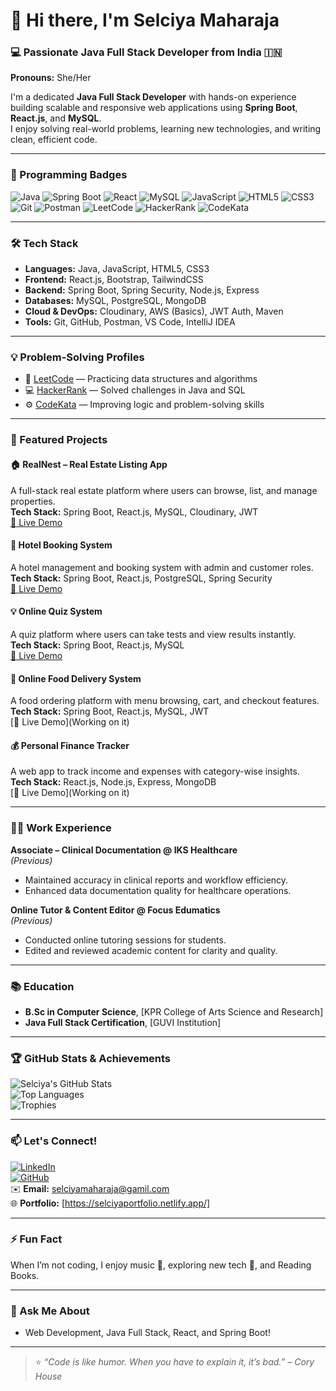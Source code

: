 # 👋 Hi there, I'm Selciya Maharaja  
### 💻 Passionate Java Full Stack Developer from India 🇮🇳  
**Pronouns:** She/Her  

I'm a dedicated **Java Full Stack Developer** with hands-on experience building scalable and responsive web applications using **Spring Boot**, **React.js**, and **MySQL**.  
I enjoy solving real-world problems, learning new technologies, and writing clean, efficient code.

---

### 🏅 Programming Badges
![Java](https://img.shields.io/badge/Java-orange?style=for-the-badge&logo=openjdk)
![Spring Boot](https://img.shields.io/badge/Spring%20Boot-6DB33F?style=for-the-badge&logo=springboot&logoColor=white)
![React](https://img.shields.io/badge/React-61DAFB?style=for-the-badge&logo=react&logoColor=black)
![MySQL](https://img.shields.io/badge/MySQL-00758F?style=for-the-badge&logo=mysql&logoColor=white)
![JavaScript](https://img.shields.io/badge/JavaScript-F7DF1E?style=for-the-badge&logo=javascript&logoColor=black)
![HTML5](https://img.shields.io/badge/HTML5-E34F26?style=for-the-badge&logo=html5&logoColor=white)
![CSS3](https://img.shields.io/badge/CSS3-1572B6?style=for-the-badge&logo=css3&logoColor=white)
![Git](https://img.shields.io/badge/Git-F05032?style=for-the-badge&logo=git&logoColor=white)
![Postman](https://img.shields.io/badge/Postman-FF6C37?style=for-the-badge&logo=postman&logoColor=white)
![LeetCode](https://img.shields.io/badge/LeetCode-FFA116?style=for-the-badge&logo=leetcode&logoColor=white)
![HackerRank](https://img.shields.io/badge/HackerRank-2EC866?style=for-the-badge&logo=hackerrank&logoColor=white)
![CodeKata](https://img.shields.io/badge/CodeKata-1F75FE?style=for-the-badge)

---

### 🛠️ Tech Stack  
- **Languages:** Java, JavaScript, HTML5, CSS3  
- **Frontend:** React.js, Bootstrap, TailwindCSS  
- **Backend:** Spring Boot, Spring Security, Node.js, Express  
- **Databases:** MySQL, PostgreSQL, MongoDB  
- **Cloud & DevOps:** Cloudinary, AWS (Basics), JWT Auth, Maven  
- **Tools:** Git, GitHub, Postman, VS Code, IntelliJ IDEA  

---

### 💡 Problem-Solving Profiles
- 🧩 [LeetCode](https://leetcode.com/explore/) — Practicing data structures and algorithms  
- 💻 [HackerRank](https://www.hackerrank.com/dashboard) — Solved challenges in Java and SQL  
- ⚙️ [CodeKata](https://www.guvi.in/code-kata/) — Improving logic and problem-solving skills  

---

### 🚀 Featured Projects

#### 🏠 RealNest – Real Estate Listing App
A full-stack real estate platform where users can browse, list, and manage properties.  
**Tech Stack:** Spring Boot, React.js, MySQL, Cloudinary, JWT  
[🔗 Live Demo](https://clientrealnest.netlify.app/)

#### 🏨 Hotel Booking System
A hotel management and booking system with admin and customer roles.  
**Tech Stack:** Spring Boot, React.js, PostgreSQL, Spring Security  
[🔗 Live Demo](https://lunarhotel.netlify.app/)

#### 💡 Online Quiz System
A quiz platform where users can take tests and view results instantly.  
**Tech Stack:** Spring Boot, React.js, MySQL  
[🔗 Live Demo](https://frontendqui.netlify.app/)

#### 🍔 Online Food Delivery System
A food ordering platform with menu browsing, cart, and checkout features.  
**Tech Stack:** Spring Boot, React.js, MySQL, JWT  
[🔗 Live Demo](Working on it)

#### 💰 Personal Finance Tracker
A web app to track income and expenses with category-wise insights.  
**Tech Stack:** React.js, Node.js, Express, MongoDB  
[🔗 Live Demo](Working on it)

---

### 👨‍💻 Work Experience  
**Associate – Clinical Documentation @ IKS Healthcare**  
*(Previous)*  
- Maintained accuracy in clinical reports and workflow efficiency.  
- Enhanced data documentation quality for healthcare operations.

**Online Tutor & Content Editor @ Focus Edumatics**  
*(Previous)*  
- Conducted online tutoring sessions for students.  
- Edited and reviewed academic content for clarity and quality.

---

### 📚 Education  
- **B.Sc in Computer Science**, [KPR College of Arts Science and Research]  
- **Java Full Stack Certification**, [GUVI Institution]  

---

### 🏆 GitHub Stats & Achievements  
![Selciya's GitHub Stats](https://github-readme-stats.vercel.app/api?username=SelciyaMaharaja&show_icons=true&theme=radical)  
![Top Languages](https://github-readme-stats.vercel.app/api/top-langs/?username=SelciyaMaharaja&layout=compact&theme=radical)  
![Trophies](https://github-profile-trophy.vercel.app/?username=SelciyaMaharaja&theme=gruvbox&margin-w=10)  

---

### 📫 Let's Connect!  
[![LinkedIn](https://img.shields.io/badge/LinkedIn-Selciya-blue?style=flat-square&logo=linkedin)](https://www.linkedin.com/in/selciya-maharaja-5bb368310)  
[![GitHub](https://img.shields.io/badge/GitHub-Selciya-black?style=flat-square&logo=github)](https://github.com/SelciyaMaharaja)  
✉️ **Email:** selciyamaharaja@gamil.com   
🌐 **Portfolio:** [https://selciyaportfolio.netlify.app/]  

---

### ⚡ Fun Fact  
When I’m not coding, I enjoy music 🎵, exploring new tech 🧠, and Reading Books.

---

### 💬 Ask Me About  

- Web Development, Java Full Stack, React, and Spring Boot!  

---

> ⭐ *“Code is like humor. When you have to explain it, it’s bad.” – Cory House*
